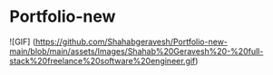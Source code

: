 # Portfolio-new
![GIF] (https://github.com/Shahabgeravesh/Portfolio-new-main/blob/main/assets/Images/Shahab%20Geravesh%20-%20full-stack%20freelance%20software%20engineer.gif)
